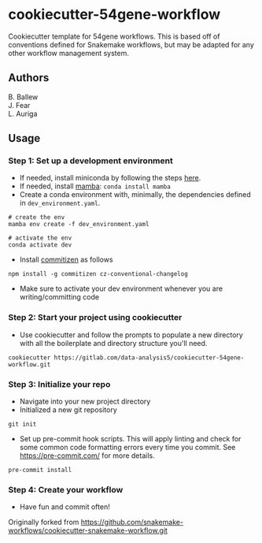 # cookiecutter-54gene-workflow

Cookiecutter template for 54gene workflows.  This is based off of conventions defined for Snakemake workflows, but may be adapted for any other workflow management system.

## Authors
B. Ballew  
J. Fear  
L. Auriga  

## Usage

### Step 1: Set up a development environment

- If needed, install miniconda by following the steps [here](https://docs.conda.io/en/latest/miniconda.html).
- If needed, install [mamba](https://github.com/mamba-org/mamba): `conda install mamba`
- Create a conda environment with, minimally, the dependencies defined in `dev_environment.yaml`.

```
# create the env
mamba env create -f dev_environment.yaml

# activate the env
conda activate dev
```

- Install [commitizen](https://github.com/commitizen/cz-cli) as follows

```
npm install -g commitizen cz-conventional-changelog
```

- Make sure to activate your dev environment whenever you are writing/committing code

### Step 2: Start your project using cookiecutter
- Use cookiecutter and follow the prompts to populate a new directory with all the boilerplate and directory structure you'll need.

```
cookiecutter https://gitlab.com/data-analysis5/cookiecutter-54gene-workflow.git 
```

### Step 3: Initialize your repo
- Navigate into your new project directory
- Initialized a new git repository

```
git init
```

- Set up pre-commit hook scripts.  This will apply linting and check for some common code formatting errors every time you commit.  See https://pre-commit.com/ for more details.  

```
pre-commit install
```

### Step 4: Create your workflow
- Have fun and commit often!


Originally forked from https://github.com/snakemake-workflows/cookiecutter-snakemake-workflow.git
